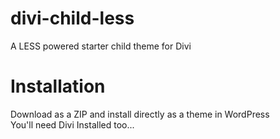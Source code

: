 # divi-child-less
A LESS powered starter child theme for Divi

# Installation
Download as a ZIP and install directly as a theme in WordPress<br>
You'll need Divi Installed too...
